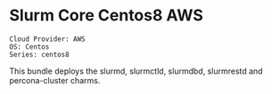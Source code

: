 # Slurm Core Centos8 AWS

```
Cloud Provider: AWS
OS: Centos
Series: centos8
```
This bundle deploys the slurmd, slurmctld, slurmdbd, slurmrestd and percona-cluster charms.
